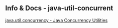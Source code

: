 ## Info & Docs - java-util-concurrent

[java.util.concurrency - Java Concurrency Utilities](http://tutorials.jenkov.com/java-util-concurrent/executorservice.html)